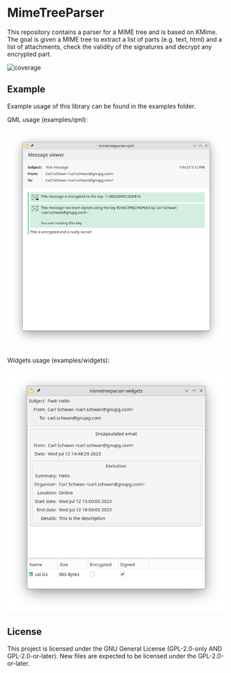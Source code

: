 # MimeTreeParser

This repository contains a parser for a MIME tree and is based on KMime. The
goal is given a MIME tree to extract a list of parts (e.g. text, html) and a
list of attachments, check the validity of the signatures and decrypt any
encrypted part.

![coverage](https://invent.kde.org/carlschwan/mimetreeparser/badges/master/coverage.svg)

## Example

Example usage of this library can be found in the examples folder.

QML usage (examples/qml):

![](screenshots/screenshot.png)

Widgets usage (examples/widgets):

![](screenshots/widgets.png)

## License

This project is licensed under the GNU General License (GPL-2.0-only AND GPL-2.0-or-later). New files are expected to be licensed under the GPL-2.0-or-later.
